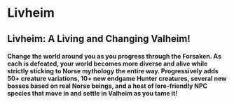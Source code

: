 # **Livheim**
## **Livheim: A Living and Changing Valheim!**
#### Change the world around you as you progress through the Forsaken. As each is defeated, your world becomes more diverse and alive while strictly sticking to Norse mythology the entire way. Progressively adds 50+ creature variations, 10+ new endgame Hunter creatures, several new bosses based on real Norse beings, and a host of lore-friendly NPC species that move in and settle in Valheim as you tame it!
